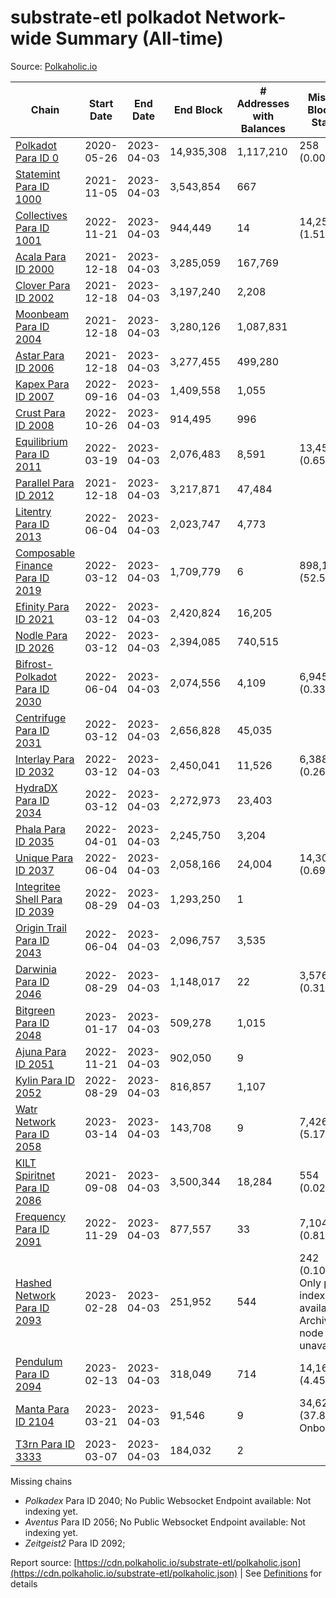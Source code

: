 # substrate-etl polkadot Network-wide Summary (All-time)

Source: [Polkaholic.io](https://polkaholic.io)


| Chain            | Start Date | End Date | End Block | # Addresses with Balances | Missing Blocks / Status |
| ---------------- | ---------- | ---------| --------- | ------------------------- | ----------------------- |
| [Polkadot Para ID 0](/polkadot/0-polkadot) | 2020-05-26 | 2023-04-03 | 14,935,308 |  1,117,210 | 258 (0.00%)  |
| [Statemint Para ID 1000](/polkadot/1000-statemint) | 2021-11-05 | 2023-04-03 | 3,543,854 |  667 |    |
| [Collectives Para ID 1001](/polkadot/1001-collectives) | 2022-11-21 | 2023-04-03 | 944,449 |  14 | 14,253 (1.51%)  |
| [Acala Para ID 2000](/polkadot/2000-acala) | 2021-12-18 | 2023-04-03 | 3,285,059 |  167,769 |    |
| [Clover Para ID 2002](/polkadot/2002-clover) | 2021-12-18 | 2023-04-03 | 3,197,240 |  2,208 |    |
| [Moonbeam Para ID 2004](/polkadot/2004-moonbeam) | 2021-12-18 | 2023-04-03 | 3,280,126 |  1,087,831 |    |
| [Astar Para ID 2006](/polkadot/2006-astar) | 2021-12-18 | 2023-04-03 | 3,277,455 |  499,280 |    |
| [Kapex Para ID 2007](/polkadot/2007-kapex) | 2022-09-16 | 2023-04-03 | 1,409,558 |  1,055 |    |
| [Crust Para ID 2008](/polkadot/2008-crust) | 2022-10-26 | 2023-04-03 | 914,495 |  996 |    |
| [Equilibrium Para ID 2011](/polkadot/2011-equilibrium) | 2022-03-19 | 2023-04-03 | 2,076,483 |  8,591 | 13,459 (0.65%)  |
| [Parallel Para ID 2012](/polkadot/2012-parallel) | 2021-12-18 | 2023-04-03 | 3,217,871 |  47,484 |    |
| [Litentry Para ID 2013](/polkadot/2013-litentry) | 2022-06-04 | 2023-04-03 | 2,023,747 |  4,773 |    |
| [Composable Finance Para ID 2019](/polkadot/2019-composable) | 2022-03-12 | 2023-04-03 | 1,709,779 |  6 | 898,190 (52.53%)  |
| [Efinity Para ID 2021](/polkadot/2021-efinity) | 2022-03-12 | 2023-04-03 | 2,420,824 |  16,205 |    |
| [Nodle Para ID 2026](/polkadot/2026-nodle) | 2022-03-12 | 2023-04-03 | 2,394,085 |  740,515 |    |
| [Bifrost-Polkadot Para ID 2030](/polkadot/2030-bifrost-dot) | 2022-06-04 | 2023-04-03 | 2,074,556 |  4,109 | 6,945 (0.33%)  |
| [Centrifuge Para ID 2031](/polkadot/2031-centrifuge) | 2022-03-12 | 2023-04-03 | 2,656,828 |  45,035 |    |
| [Interlay Para ID 2032](/polkadot/2032-interlay) | 2022-03-12 | 2023-04-03 | 2,450,041 |  11,526 | 6,388 (0.26%)  |
| [HydraDX Para ID 2034](/polkadot/2034-hydradx) | 2022-03-12 | 2023-04-03 | 2,272,973 |  23,403 |    |
| [Phala Para ID 2035](/polkadot/2035-phala) | 2022-04-01 | 2023-04-03 | 2,245,750 |  3,204 |    |
| [Unique Para ID 2037](/polkadot/2037-unique) | 2022-06-04 | 2023-04-03 | 2,058,166 |  24,004 | 14,301 (0.69%)  |
| [Integritee Shell Para ID 2039](/polkadot/2039-integritee-shell) | 2022-08-29 | 2023-04-03 | 1,293,250 |  1 |    |
| [Origin Trail Para ID 2043](/polkadot/2043-origintrail) | 2022-06-04 | 2023-04-03 | 2,096,757 |  3,535 |    |
| [Darwinia Para ID 2046](/polkadot/2046-darwinia) | 2022-08-29 | 2023-04-03 | 1,148,017 |  22 | 3,576 (0.31%)  |
| [Bitgreen Para ID 2048](/polkadot/2048-bitgreen) | 2023-01-17 | 2023-04-03 | 509,278 |  1,015 |    |
| [Ajuna Para ID 2051](/polkadot/2051-ajuna) | 2022-11-21 | 2023-04-03 | 902,050 |  9 |    |
| [Kylin Para ID 2052](/polkadot/2052-kylin) | 2022-08-29 | 2023-04-03 | 816,857 |  1,107 |    |
| [Watr Network Para ID 2058](/polkadot/2058-watr) | 2023-03-14 | 2023-04-03 | 143,708 |  9 | 7,426 (5.17%)  |
| [KILT Spiritnet Para ID 2086](/polkadot/2086-kilt) | 2021-09-08 | 2023-04-03 | 3,500,344 |  18,284 | 554 (0.02%)  |
| [Frequency Para ID 2091](/polkadot/2091-frequency) | 2022-11-29 | 2023-04-03 | 877,557 |  33 | 7,104 (0.81%)  |
| [Hashed Network Para ID 2093](/polkadot/2093-hashed) | 2023-02-28 | 2023-04-03 | 251,952 |  544 | 242 (0.10%) Only partial index available: Archive node unavailable |
| [Pendulum Para ID 2094](/polkadot/2094-pendulum) | 2023-02-13 | 2023-04-03 | 318,049 |  714 | 14,163 (4.45%)  |
| [Manta Para ID 2104](/polkadot/2104-manta) | 2023-03-21 | 2023-04-03 | 91,546 |  9 | 34,621 (37.82%) Onboarding |
| [T3rn Para ID 3333](/polkadot/3333-t3rn) | 2023-03-07 | 2023-04-03 | 184,032 |  2 |    |

Missing chains


* *Polkadex* Para ID 2040; No Public Websocket Endpoint available: Not indexing yet.
* *Aventus* Para ID 2056; No Public Websocket Endpoint available: Not indexing yet.
* *Zeitgeist2* Para ID 2092; 

Report source: [https://cdn.polkaholic.io/substrate-etl/polkaholic.json](https://cdn.polkaholic.io/substrate-etl/polkaholic.json) | See [Definitions](/DEFINITIONS.md) for details
